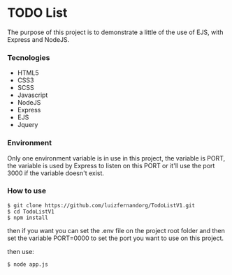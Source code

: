 # TODO List

The purpose of this project is to demonstrate a little of the use of EJS, with Express and NodeJS.

### Tecnologies
- HTML5
- CSS3
- SCSS
- Javascript
- NodeJS
- Express
- EJS
- Jquery

### Environment

Only one environment variable is in use in this project,
the variable is PORT, the variable is used by Express to listen on this PORT or it'll use the port 3000 if the variable doesn't exist.

### How to use
````
$ git clone https://github.com/luizfernandorg/TodoListV1.git
$ cd TodoListV1
$ npm install
````

then if you want you can set the .env file on the project root folder and then set the variable PORT=0000 to set the port you want to use on this project.

then use:
````
$ node app.js
````